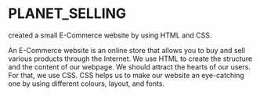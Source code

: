 # PLANET_SELLING
created a small E-Commerce website by using HTML and CSS.

An E-Commerce website is an online store that allows you to buy and sell various products through the Internet. We use HTML to create the structure and the content of our webpage. We should attract the hearts of our users. For that, we use CSS. CSS helps us to make our website an eye-catching one by using different colours, layout, and fonts.
